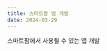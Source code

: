```yaml
---
title: 스마트팜 앱 개발
date: 2024-03-29
---
```


스마트팜에서 사용될 수 있는 앱 개발

<!--more-->

<!-- 저는 현재 오픈소스 병충해 탐지 api를 활용하여 스마트팜에 사용될 수 있는 앱개발 및 병충해 치료 프로토타입 제작을 하고 있습니다. 해당 프로젝트에 관심이 있거나 도움을 주실 분은 연락부탁드립니다. -->